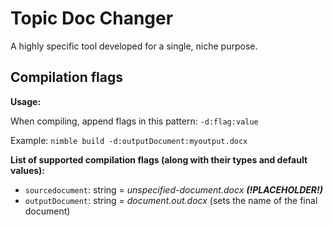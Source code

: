 # Topic Doc Changer

A highly specific tool developed for a single, niche purpose.

## Compilation flags

**Usage:**

When compiling, append flags in this pattern: `-d:flag:value`

Example: `nimble build -d:outputDocument:myoutput.docx`

**List of supported compilation flags (along with their types and default values):**

* `sourcedocument`: string = *unspecified-document.docx* ***(!PLACEHOLDER!)***
* `outputDocument`: string = *document.out.docx* (sets the name of the final document)
